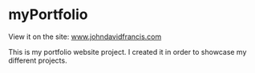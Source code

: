 # myPortfolio

View it on the site: www.johndavidfrancis.com

This is my portfolio website project.
I created it in order to showcase my different projects.
